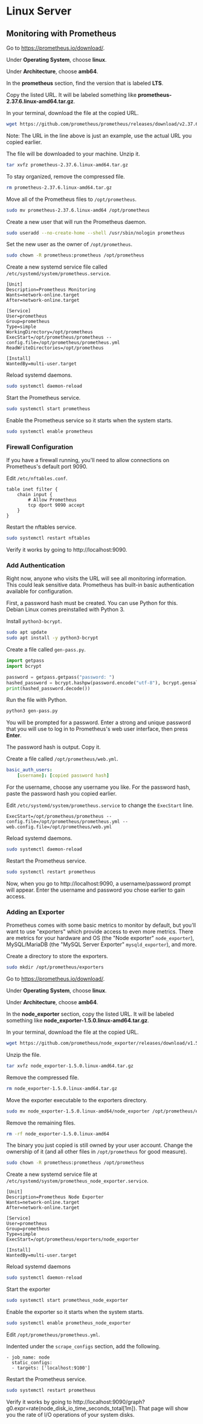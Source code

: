 # Linux Server

## Monitoring with Prometheus

Go to https://prometheus.io/download/.

Under **Operating System**, choose **linux**.

Under **Architecture**, choose **amb64**.

In the **prometheus** section, find the version that is labeled **LTS**.

Copy the listed URL. It will be labeled something like
**prometheus-2.37.6.linux-amd64.tar.gz**.

In your terminal, download the file at the copied URL.

```sh
wget https://github.com/prometheus/prometheus/releases/download/v2.37.6/prometheus-2.37.6.linux-amd64.tar.gz
```

Note: The URL in the line above is just an example, use the actual URL you
copied earlier.

The file will be downloaded to your machine. Unzip it.

```sh
tar xvfz prometheus-2.37.6.linux-amd64.tar.gz
```

To stay organized, remove the compressed file.

```sh
rm prometheus-2.37.6.linux-amd64.tar.gz
```

Move all of the Prometheus files to `/opt/prometheus`.

```sh
sudo mv prometheus-2.37.6.linux-amd64 /opt/prometheus
```

Create a new user that will run the Prometheus daemon.

```sh
sudo useradd --no-create-home --shell /usr/sbin/nologin prometheus
```

Set the new user as the owner of `/opt/prometheus`.

```sh
sudo chown -R prometheus:prometheus /opt/prometheus
```

Create a new systemd service file called
`/etc/systemd/system/prometheus.service`.

```
[Unit]
Description=Prometheus Monitoring
Wants=network-online.target
After=network-online.target

[Service]
User=prometheus
Group=prometheus
Type=simple
WorkingDirectory=/opt/prometheus
ExecStart=/opt/prometheus/prometheus --config.file=/opt/prometheus/prometheus.yml
ReadWriteDirectories=/opt/prometheus

[Install]
WantedBy=multi-user.target
```

Reload systemd daemons.

```sh
sudo systemctl daemon-reload
```

Start the Prometheus service.

```sh
sudo systemctl start prometheus
```

Enable the Prometheus service so it starts when the system starts.

```sh
sudo systemctl enable prometheus
```

### Firewall Configuration

If you have a firewall running, you'll need to allow connections on Prometheus's
default port 9090.

Edit `/etc/nftables.conf`.

```
table inet filter {
    chain input {
        # Allow Prometheus
        tcp dport 9090 accept
    }
}
```

Restart the nftables service.

```sh
sudo systemctl restart nftables
```

Verify it works by going to http://localhost:9090.

### Add Authentication

Right now, anyone who visits the URL will see all monitoring information. This
could leak sensitive data. Prometheus has built-in basic authentication
available for configuration.

First, a password hash must be created. You can use Python for this. Debian
Linux comes preinstalled with Python 3.

Install `python3-bcrypt`.

```sh
sudo apt update
sudo apt install -y python3-bcrypt
```

Create a file called `gen-pass.py`.

```python
import getpass
import bcrypt

password = getpass.getpass("password: ")
hashed_password = bcrypt.hashpw(password.encode("utf-8"), bcrypt.gensalt())
print(hashed_password.decode())
```

Run the file with Python.

```sh
python3 gen-pass.py
```

You will be prompted for a password. Enter a strong and unique password that you
will use to log in to Prometheus's web user interface, then press **Enter**.

The password hash is output. Copy it.

Create a file called `/opt/prometheus/web.yml`.

```yaml
basic_auth_users:
    [username]: [copied password hash]
```

For the username, choose any username you like. For the password hash, paste the
password hash you copied earlier.

Edit `/etc/systemd/system/prometheus.service` to change the `ExecStart` line.

```
ExecStart=/opt/prometheus/prometheus --config.file=/opt/prometheus/prometheus.yml --web.config.file=/opt/prometheus/web.yml
```

Reload systemd daemons.

```sh
sudo systemctl daemon-reload
```

Restart the Prometheus service.

```sh
sudo systemctl restart prometheus
```

Now, when you go to http://localhost:9090, a username/password prompt will
appear. Enter the username and password you chose earlier to gain access.

### Adding an Exporter

Prometheus comes with some basic metrics to monitor by default, but you'll want
to use "exporters" which provide access to even more metrics. There are metrics
for your hardware and OS (the "Node exporter" `node_exporter`), MySQL/MariaDB
(the "MySQL Server Exporter" `mysqld_exporter`), and more.

Create a directory to store the exporters.

```sh
sudo mkdir /opt/prometheus/exporters
```

Go to https://prometheus.io/download/.

Under **Operating System**, choose **linux**.

Under **Architecture**, choose **amb64**.

In the **node_exporter** section, copy the listed URL. It will be labeled
something like **node_exporter-1.5.0.linux-amd64.tar.gz**.

In your terminal, download the file at the copied URL.

```sh
wget https://github.com/prometheus/node_exporter/releases/download/v1.5.0/node_exporter-1.5.0.linux-amd64.tar.gz
```

Unzip the file.

```sh
tar xvfz node_exporter-1.5.0.linux-amd64.tar.gz
```

Remove the compressed file.

```sh
rm node_exporter-1.5.0.linux-amd64.tar.gz
```

Move the exporter executable to the exporters directory.

```sh
sudo mv node_exporter-1.5.0.linux-amd64/node_exporter /opt/prometheus/exporters
```

Remove the remaining files.

```sh
rm -rf node_exporter-1.5.0.linux-amd64
```

The binary you just copied is still owned by your user account. Change the
ownership of it (and all other files in `/opt/prometheus` for good measure).

```sh
sudo chown -R prometheus:prometheus /opt/prometheus
```

Create a new systemd service file at
`/etc/systemd/system/prometheus_node_exporter.service`.

```
[Unit]
Description=Prometheus Node Exporter
Wants=network-online.target
After=network-online.target

[Service]
User=prometheus
Group=prometheus
Type=simple
ExecStart=/opt/prometheus/exporters/node_exporter

[Install]
WantedBy=multi-user.target
```

Reload systemd daemons

```sh
sudo systemctl daemon-reload
```

Start the exporter

```sh
sudo systemctl start prometheus_node_exporter
```

Enable the exporter so it starts when the system starts.

```sh
sudo systemctl enable prometheus_node_exporter
```

Edit `/opt/prometheus/prometheus.yml`.

Indented under the `scrape_configs` section, add the following.

```
- job_name: node
  static_configs:
  - targets: ['localhost:9100']
```

Restart the Prometheus service.

```sh
sudo systemctl restart prometheus
```

Verify it works by going to
http://localhost:9090/graph?g0.expr=rate(node_disk_io_time_seconds_total[1m]).
That page will show you the rate of I/O operations of your system disks.
